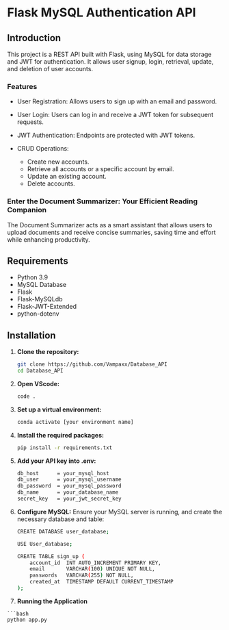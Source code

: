 # Flask MySQL Authentication API


## Introduction

This project is a REST API built with Flask, using MySQL for data storage and JWT for authentication. It allows user signup, login, retrieval, update, and deletion of user accounts.

### Features

- User Registration: Allows users to sign up with an email and password.
- User Login: Users can log in and receive a JWT token for subsequent requests.
- JWT Authentication: Endpoints are protected with JWT tokens.
- CRUD Operations:

    - Create new accounts.
    - Retrieve all accounts or a specific account by email.
    - Update an existing account.
    - Delete accounts.

### Enter the Document Summarizer: Your Efficient Reading Companion

The Document Summarizer acts as a smart assistant that allows users to upload documents and receive concise summaries, saving time and effort while enhancing productivity.

## Requirements

  - Python 3.9
  - MySQL Database
  - Flask
  - Flask-MySQLdb
  - Flask-JWT-Extended
  - python-dotenv

## Installation

1. **Clone the repository:**
   ```bash
   git clone https://github.com/Vampaxx/Database_API
   cd Database_API
   
2. **Open VScode:**
   ```bash
   code . 
3. **Set up a virtual environment:**
    ```bash
    conda activate [your environment name]
4. **Install the required packages:**
    ```bash
    pip install -r requirements.txt
5. **Add your API key into .env:**
    ```bash
    db_host      = your_mysql_host      
    db_user      = your_mysql_username  
    db_password  = your_mysql_password  
    db_name      = your_database_name      
    secret_key   = your_jwt_secret_key   
6. **Configure MySQL:**
Ensure your MySQL server is running, and create the necessary database and table:
    ```bash
    CREATE DATABASE user_database;
    
    USE User_database;
    
    CREATE TABLE sign_up (
        account_id 	INT AUTO_INCREMENT PRIMARY KEY,    
        email 		VARCHAR(100) UNIQUE NOT NULL,      
        passwords 	VARCHAR(255) NOT NULL,             
        created_at 	TIMESTAMP DEFAULT CURRENT_TIMESTAMP
    );
  7. **Running the Application**

    ```bash
    python app.py
